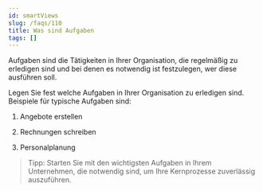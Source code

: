 ```yaml
---
id: smartViews
slug: /faqs/110
title: Was sind Aufgaben
tags: []
---
```

Aufgaben sind die Tätigkeiten in Ihrer Organisation, die regelmäßig zu erledigen sind und bei denen es notwendig ist festzulegen, wer diese ausführen soll.

Legen Sie fest welche Aufgaben in Ihrer Organisation zu erledigen sind. Beispiele für typische Aufgaben sind:

1.  Angebote erstellen

2.  Rechnungen schreiben

3.  Personalplanung

> Tipp: Starten Sie mit den wichtigsten Aufgaben in Ihrem Unternehmen, die notwendig sind, um Ihre Kernprozesse zuverlässig auszuführen.